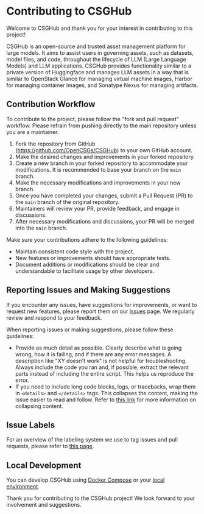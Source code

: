 Contributing to CSGHub
=======================

Welcome to CSGHub and thank you for your interest in contributing to this project!

CSGHub is an open-source and trusted asset management platform for large models. It aims to assist users in governing assets, such as datasets, model files, and code, throughout the lifecycle of LLM (Large Language Models) and LLM applications. CSGHub provides functionality similar to a private version of Huggingface and manages LLM assets in a way that is similar to OpenStack Glance for managing virtual machine images, Harbor for managing container images, and Sonatype Nexus for managing artifacts.

Contribution Workflow
----------------------

To contribute to the project, please follow the "fork and pull request" workflow. Please refrain from pushing directly to the main repository unless you are a maintainer.

1. Fork the repository from GitHub (https://github.com/OpenCSGs/CSGHub) to your own GitHub account.
2. Make the desired changes and improvements in your forked repository.
3. Create a new branch in your forked repository to accommodate your modifications. It is recommended to base your branch on the `main` branch.
4. Make the necessary modifications and improvements in your new branch.
5. Once you have completed your changes, submit a Pull Request (PR) to the `main` branch of the original repository.
6. Maintainers will review your PR, provide feedback, and engage in discussions.
7. After necessary modifications and discussions, your PR will be merged into the `main` branch.

Make sure your contributions adhere to the following guidelines:

- Maintain consistent code style with the project.
- New features or improvements should have appropriate tests.
- Document additions or modifications should be clear and understandable to facilitate usage by other developers.

Reporting Issues and Making Suggestions
----------------------

If you encounter any issues, have suggestions for improvements, or want to request new features, please report them on our [Issues](https://github.com/OpenCSGs/CSGHub/issues) page. We regularly review and respond to your feedback.

When reporting issues or making suggestions, please follow these guidelines:

- Provide as much detail as possible. Clearly describe what is going wrong, how it is failing, and if there are any error messages. A description like "XY doesn't work" is not helpful for troubleshooting. Always include the code you ran and, if possible, extract the relevant parts instead of including the entire script. This helps us reproduce the error.
- If you need to include long code blocks, logs, or tracebacks, wrap them in `<details>` and `</details>` tags. This collapses the content, making the issue easier to read and follow. Refer to [this link](https://developer.mozilla.org/en/docs/Web/HTML/Element/details) for more information on collapsing content.

Issue Labels
----------------------

For an overview of the labeling system we use to tag issues and pull requests, please refer to [this page](https://github.com/OpenCSGs/CSGHub/labels).  


Local Development
----------------------

You can develop CSGHub using [Docker Compose](./docs/all_in_one_readme_en.md) or your [local environment](./docs/setup_en.md).

Thank you for contributing to the CSGHub project! We look forward to your involvement and suggestions.

